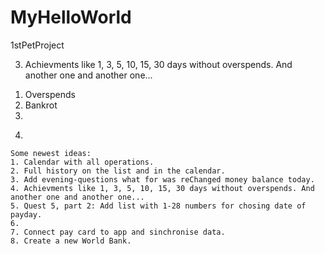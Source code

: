 # MyHelloWorld

 1stPetProject


<!-- NOTES -->
<!--1. --DONE--     Result from input must be written like Object with "comment", "amount", "color". -->
<!--2. --DONE--     Input with added/lessed moneys must accept only numbers. -->
3.  Achievments like 1, 3, 5, 10, 15, 30 days without overspends. And another one and another one...
  1) Overspends
  2) Bankrot
  3) 
4.  

<!-- CONCEPTS -->
    Some newest ideas:
    1. Calendar with all operations.
    2. Full history on the list and in the calendar.
    3. Add evening-questions what for was reChanged money balance today.
    4. Achievments like 1, 3, 5, 10, 15, 30 days without overspends. And another one and another one...
    5. Quest 5, part 2: Add list with 1-28 numbers for chosing date of payday.
    6. 
    7. Connect pay card to app and sinchronise data.
    8. Create a new World Bank.